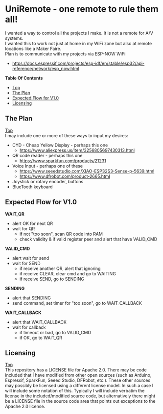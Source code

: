 # UniRemote - one remote to rule them all!
I wanted a way to control all the projects I make. It is not a remote for A/V systems.<br>
I wanted this to work not just at home in my WiFi zone but also at remote locations like a Maker Faire.<br>
Plan is to communicate with my projects via ESP-NOW WiFi
- https://docs.espressif.com/projects/esp-idf/en/stable/esp32/api-reference/network/esp_now.html

**Table Of Contents**
* [Top](#uniremote-\--one-remote-to-rule-them-all "Top")
* [The Plan](#the-plan "The Plan")
* [Expected Flow for V1.0](#expected-flow-for-v10 "Expected Flow for V1.0")
* [Licensing](#licensing "Licensing")

## The Plan
[Top](#uniremote-\--one-remote-to-rule-them-all "Top")<br>
I may include one or more of these ways to input my desires:
- CYD - Cheap Yellow Display - perhaps this one
  - https://www.aliexpress.us/item/3256805697430313.html
- QR code reader - perhaps this one
  - https://www.sparkfun.com/products/21231
- Voice Input - perhaps one of these
  - https://www.seeedstudio.com/XIAO-ESP32S3-Sense-p-5639.html
  - https://www.dfrobot.com/product-2665.html
- Joystick or rotary encoder, buttons
- BlueTooth keyboard

## Expected Flow for V1.0
**WAIT_QR**
- alert OK for next QR
- wait for QR
  - if not "too soon", scan QR code into RAM
  - check validity & if valid register peer and alert that have VALID_CMD

**VALID_CMD**
- alert wait for send
- wait for SEND
  - if receive another QR, alert that ignoring
  - if receive CLEAR, clear cmd and go to WAITING
  - if receive SEND, go to SENDING

**SENDING**
- alert that SENDING
- send command, set timer for "too soon", go to WAIT_CALLBACK

**WAIT_CALLBACK**
- alert that WAIT_CALLBACK
- wait for callback
  - if timeout or bad, go to VALID_CMD
  - if OK, go to WAIT_QR

## Licensing
[Top](#uniremote-\--one-remote-to-rule-them-all "Top")<br>
This repository has a LICENSE file for Apache 2.0. There may be code included that I have modified from other open sources (such as Arduino, Espressif, SparkFun, Seeed Studio, DFRobot, etc.). These other sources may possibly be licensed using a different license model. In such a case I will include some notation of this. Typically I will include verbatim the license in the included/modified source code, but alternatively there might be a LICENSE file in the source code area that points out exceptions to the Apache 2.0 license.

